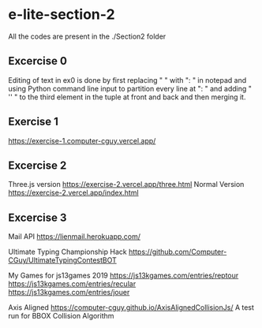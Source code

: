# e-lite-section-2
All the codes are present in the ./Section2 folder

## Excercise 0

Editing of text in ex0 is done by first replacing " " with ": " in notepad and using Python command line input to partition every line at ": " and adding " '' " to the third element in the tuple at front and back and then merging it.

## Exercise 1
https://exercise-1.computer-cguy.vercel.app/

## Excercise 2
Three.js version https://exercise-2.vercel.app/three.html
Normal Version https://exercise-2.vercel.app/index.html

## Excercise 3
Mail API https://lienmail.herokuapp.com/

Ultimate Typing Championship Hack https://github.com/Computer-CGuy/UltimateTypingContestBOT

My Games for js13games 2019 https://js13kgames.com/entries/reptour https://js13kgames.com/entries/recular https://js13kgames.com/entries/jouer

Axis Aligned https://computer-cguy.github.io/AxisAlignedCollisionJs/ A test run for BBOX Collision Algorithm
